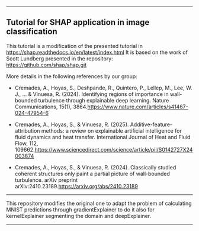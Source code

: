 -----------------------------------------------------------------------------------------------------------------
Tutorial for SHAP application in image classification
-----------------------------------------------------------------------------------------------------------------

This tutorial is a modification of the presented tutorial in https://shap.readthedocs.io/en/latest/index.html
It is based on the work of Scott Lundberg presented in the repository: https://github.com/shap/shap.git 

More details in the following references by our group:

- Cremades, A., Hoyas, S., Deshpande, R., Quintero, P., Lellep, M., Lee, W. J., ... & Vinuesa, R. (2024). Identifying regions of importance in wall-bounded turbulence through explainable deep learning. Nature Communications, 15(1), 3864.https://www.nature.com/articles/s41467-024-47954-6

- Cremades, A., Hoyas, S., & Vinuesa, R. (2025). Additive-feature-attribution methods: a review on explainable artificial intelligence for fluid dynamics and heat transfer. International Journal of Heat and Fluid Flow, 112, 109662.https://www.sciencedirect.com/science/article/pii/S0142727X24003874

- Cremades, A., Hoyas, S., & Vinuesa, R. (2024). Classically studied coherent structures only paint a partial picture of wall-bounded turbulence. arXiv preprint arXiv:2410.23189.https://arxiv.org/abs/2410.23189

-----------------------------------------------------------------------------------------------------------------

This repository modifies the original one to adapt the problem of calculating MNIST predictions through 
gradientExplainer to do it also for kernelExplainer segmenting the domain and deepExplainer.

-----------------------------------------------------------------------------------------------------------------
